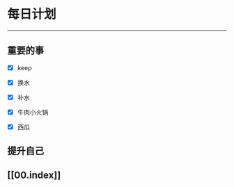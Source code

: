 
# 每日计划
---
## 重要的事

- [x]   keep
- [x] 换水
- [x] 补水
- [x] 牛肉小火锅
- [x] 西瓜



## 提升自己

  



## [[00.index]]










